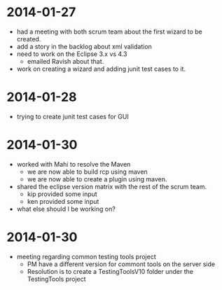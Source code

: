 2014-01-27
==========
* had a meeting with both scrum team about the first wizard to be created.
* add a story in the backlog about xml validation
* need to work on the Eclipse 3.x vs 4.3
    - emailed Ravish about that.
* work on creating a wizard and adding junit test cases to it.

2014-01-28
==========
* trying to create junit test cases for GUI

2014-01-30
==========
* worked with Mahi to resolve the Maven
	- we are now able to build rcp using maven
	- we are now able to create a plugin using maven.
* shared the eclipse version matrix with the rest of the scrum team.
	- kip provided some input 
	- ken provided some input
* what else should I be working on?

2014-01-30
==========
* meeting regarding common testing tools project
	- PM have a different version for commont tools on the server side
	- Resolution is to create a TestingToolsV10 folder under the TestingTools project
	